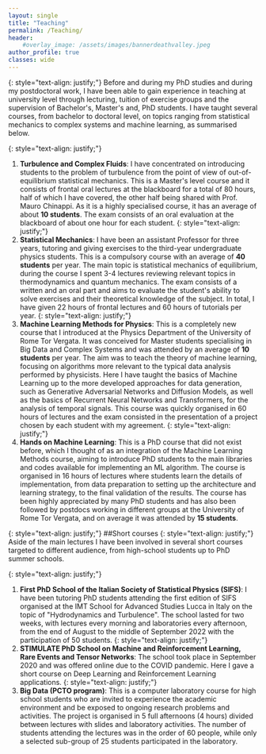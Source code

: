 ```yaml
---
layout: single
title: "Teaching"
permalink: /Teaching/
header:
    #overlay_image: /assets/images/bannerdeathvalley.jpeg
author_profile: true
classes: wide
---
```

{: style="text-align: justify;"}
Before and during my PhD studies and during my postdoctoral work, I have been able to gain experience in teaching at university level through lecturing, tuition of exercise groups and the supervision of Bachelor's, Master's and, PhD students. I have taught several courses, from bachelor to doctoral level, on topics ranging from statistical mechanics to complex systems and machine learning, as summarised below.

{: style="text-align: justify;"}
1) **Turbulence and Complex Fluids**: I have concentrated on introducing students to the problem of turbulence from the point of view of out-of-equilibrium statistical mechanics. This is a Master's level course and it consists of frontal oral lectures at the blackboard for a total of 80 hours, half of which I have covered, the other half being shared with Prof. Mauro Chinappi. As it is a highly specialised course, it has an average of about **10 students**. The exam consists of an oral evaluation at the blackboard of about one hour for each student.
{: style="text-align: justify;"}
2) **Statistical Mechanics**: I have been an assistant Professor for three years, tutoring and giving exercises to the third-year undergraduate physics students. This is a compulsory course with an average of **40 students** per year. The main topic is statistical mechanics of equilibrium, during the course I spent 3-4 lectures reviewing relevant topics in thermodynamics and quantum mechanics. The exam consists of a written and an oral part and aims to evaluate the student's ability to solve exercises and their theoretical knowledge of the subject. In total, I have given 22 hours of frontal lectures and 60 hours of tutorials per year.
{: style="text-align: justify;"}
3)	**Machine Learning Methods for Physics**: This is a completely new course that I introduced at the Physics Department of the University of Rome Tor Vergata. It was conceived for Master students specialising in Big Data and Complex Systems and was attended by an average of **10 students** per year. The aim was to teach the theory of machine learning, focusing on algorithms more relevant to the typical data analysis performed by physicists. Here I have taught the basics of Machine Learning up to the more developed approaches for data generation, such as Generative Adversarial Networks and Diffusion Models, as well as the basics of Recurrent Neural Networks and Transformers, for the analysis of temporal signals. This course was quickly organised in 60 hours of lectures and the exam consisted in the presentation of a project chosen by each student with my agreement.
{: style="text-align: justify;"}
4)	**Hands on Machine Learning**: This is a PhD course that did not exist before, which I thought of as an integration of the Machine Learning Methods course, aiming to introduce PhD students to the main libraries and codes available for implementing an ML algorithm. The course is organised in 16 hours of lectures where students learn the details of implementation, from data preparation to setting up the architecture and learning strategy, to the final validation of the results. The course has been highly appreciated by many PhD students and has also been followed by postdocs working in different groups at the University of Rome Tor Vergata, and on average it was attended by **15 students**.

{: style="text-align: justify;"}
##Short courses
{: style="text-align: justify;"}
Aside of the main lectures I have been involved in several short courses targeted to different audience, from high-school students up to PhD summer schools.

{: style="text-align: justify;"}
1)	**First PhD School of the Italian Society of Statistical Physics (SIFS)**: I have been tutoring PhD students attending the first edition of SIFS organised at the IMT School for Advanced Studies Lucca in Italy on the topic of "Hydrodynamics and Turbulence". The school lasted for two weeks, with lectures every morning and laboratories every afternoon, from the end of August to the middle of September 2022 with the participation of 50 students. 
{: style="text-align: justify;"}
2)	**STIMULATE PhD School on Machine and Reinforcement Learning, Rare Events and Tensor Networks**: The school took place in September 2020 and was offered online due to the COVID pandemic. Here I gave a short course on Deep Learning and Reinforcement Learning applications.
{: style="text-align: justify;"}
3)	**Big Data (PCTO program)**: This is a computer laboratory course for high school students who are invited to experience the academic environment and be exposed to ongoing research problems and activities. The project is organised in 5 full afternoons (4 hours) divided between lectures with slides and laboratory activities. The number of students attending the lectures was in the order of 60 people, while only a selected sub-group of 25 students participated in the laboratory.
